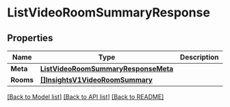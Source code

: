 # ListVideoRoomSummaryResponse

## Properties

Name | Type | Description | Notes
------------ | ------------- | ------------- | -------------
**Meta** | [**ListVideoRoomSummaryResponseMeta**](ListVideoRoomSummaryResponseMeta.md) |  |[optional] 
**Rooms** | [**[]InsightsV1VideoRoomSummary**](InsightsV1VideoRoomSummary.md) |  |[optional] 

[[Back to Model list]](../README.md#documentation-for-models) [[Back to API list]](../README.md#documentation-for-api-endpoints) [[Back to README]](../README.md)


